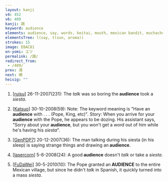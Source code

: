 ```yaml
---
layout: kanji
v4: 452
v6: 489
kanji: 謁
keyword: audience
elements: audience, say, words, keitai, mouth, mexican bandit, muchacho, siesta, sun, day, aroma, bound up, spoon, sitting on the ground
elementsTree: l(say, t(sun, aroma))
strokes: 15
image: E8AC81
on-yomi: エツ
permalink: /謁/
redirect_from:
 - /489/
prev: 渇
next: 褐
heisig: ""
---
```


1) [<a href="http://kanji.koohii.com/profile/ruisu">ruisu</a>] 26-11-2007(231): The <em>talk</em> was so boring the<strong> audience</strong> took a <em>siesta</em>.

2) [<a href="http://kanji.koohii.com/profile/Katsuo">Katsuo</a>] 30-10-2008(59): Note: The keyword meaning is &quot;Have an<strong> audience</strong> with . . . (Pope, King, etc)&quot;. Story: When you arrive for your<strong> audience</strong> with the Pope, he appears to be dozing. His assistant says, &quot;Sorry about your<strong> audience</strong>, but you won&#039;t get a <em>word</em> out of him while he&#039;s having his <em>siesta</em>&quot;.

3) [<a href="http://kanji.koohii.com/profile/GenPDP7">GenPDP7</a>] 20-12-2007(36): The man talking during his siesta (in his sleep) is saying strange things and drawing an<strong> audience</strong>.

4) [<a href="http://kanji.koohii.com/profile/lasercorn">lasercorn</a>] 5-6-2008(24): A good<strong> audience</strong> doesn&#039;t <em>talk</em> or take a <em>siesta</em>.

5) [<a href="http://kanji.koohii.com/profile/FuDaWei">FuDaWei</a>] 30-5-2010(10): The Pope granted an<strong> AUDIENCE</strong> to the entire Mexican village, but since he didn&#039;t <em>talk</em> in Spanish, it quickly turned into a mass <em>siesta</em>.


